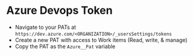 # Azure Devops Token

- Navigate to your PATs at `https://dev.azure.com/<ORGANIZATION>/_usersSettings/tokens`
- Create a new PAT with access to Work items (Read, write, & manage)
- Copy the PAT as the `Azure__Pat` variable